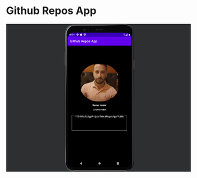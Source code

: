 # Github Repos App

![Screenshot](https://github.com/codeitamarjr/Y2S4MobileAppProject-GithubReposApp/blob/master/Screen/screenshot.png?raw=true)

